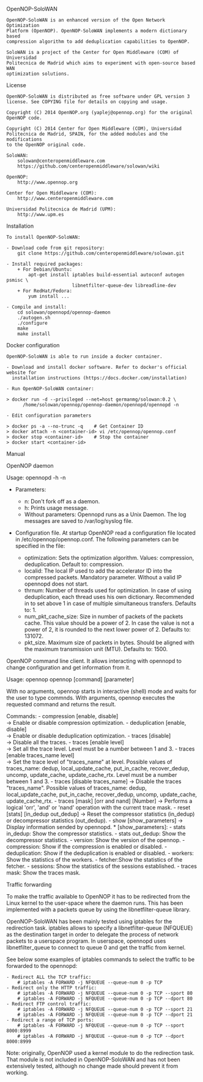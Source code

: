 
OpenNOP-SoloWAN

    OpenNOP-SoloWAN is an enhanced version of the Open Network Optimization 
    Platform (OpenNOP). OpenNOP-SoloWAN implements a modern dictionary based
    compression algorithm to add deduplication capabilities to OpenNOP. 

    SoloWAN is a project of the Center for Open Middleware (COM) of Universidad
    Politecnica de Madrid which aims to experiment with open-source based WAN 
    optimization solutions.

License

    OpenNOP-SoloWAN is distributed as free software under GPL version 3 
    license. See COPYING file for details on copying and usage.

    Copyright (C) 2014 OpenNOP.org (yaplej@opennop.org) for the original 
    OpenNOP code.

    Copyright (C) 2014 Center for Open Middleware (COM), Universidad 
    Politecnica de Madrid, SPAIN, for the added modules and the modifications 
    to the OpenNOP original code.

    SoloWAN:                 
        solowan@centeropenmiddleware.com
        https://github.com/centeropenmiddleware/solowan/wiki

    OpenNOP:
        http://www.opennop.org

    Center for Open Middleware (COM):
        http://www.centeropenmiddleware.com

    Universidad Politecnica de Madrid (UPM):
        http://www.upm.es   

Installation

    To install OpenNOP-SoloWAN:

    - Download code from git repository:
        git clone https://github.com/centeropenmiddleware/solowan.git

    - Install required packages:
        + For Debian/Ubuntu:
            apt-get install iptables build-essential autoconf autogen psmisc \
                            libnetfilter-queue-dev libreadline-dev
        + For RedHat/Fedora:
            yum install ...

    - Compile and install:
        cd solowan/opennopd/opennop-daemon
        ./autogen.sh 
        ./configure
        make
        make install

Docker configuration

    OpenNOP-SoloWAN is able to run inside a docker container. 

    - Download and install docker software. Refer to docker's official website for 
      installation instructions (https://docs.docker.com/installation)

    - Run OpenNOP-SoloWAN container:

	> docker run -d --privileged --net=host germanmg/solowan:0.2 \
          /home/solowan/opennop/opennop-daemon/opennopd/opennopd -n

    - Edit configuration parameters

	> docker ps -a --no-trunc -q    # Get Container ID
	> docker attach -n <container-id> vi /etc/opennop/opennop.conf
	> docker stop <container-id>    # Stop the container
	> docker start <container-id>

Manual

  OpenNOP daemon

  Usage: opennopd -h -n

  - Parameters:
      + n: Don't fork off as a daemon.
	  + h: Prints usage message.
	  + Without parameters: Opennopd runs as a Unix Daemon. The log messages are
        saved to /var/log/syslog file.

  - Configuration file. At startup OpenNOP read a configuration file located 
    in /etc/opennop/opennop.conf. The following parameters can be specified 
    in the file:
	  - optimization: Sets the optimization algorithm. 
        Values: compression, deduplication. 
        Default to: compression.
      - localid: The local IP used to add the accelerator ID into the 
        compressed packets. Mandatory parameter. Without a valid IP opennopd
        does not start.
	  - thrnum: Number of threads used for optimization. In case of using 
        deduplication, each thread uses his own dictionary. Recommended in 
        to set above 1 in case of multiple simultaneous transfers. 
        Defaults to: 1.
	  - num_pkt_cache_size: Size in number of packets of the packets cache. 
        This value should be a power of 2. In case the value is not a power 
        of 2, it is rounded to the next lower power of 2. 
        Defaults to: 131072.
      - pkt_size. Maximum size of packets in bytes. Should be aligned with 
        the maximum transmission unit (MTU). 
        Defaults to: 1500.

  OpenNOP command line client. It allows interacting with opennopd to change 
  configuration and get information from it. 

  Usage:  opennop
          opennop [command] [parameter]

  With no arguments, opennop starts in interactive (shell) mode and waits for
  the user to type commnds. With arguments, opennop executes the requested 
  command and returns the result.

  Commands:
	- compression [enable, disable]         
        -> Enable or disable compression optimization. 
	- deduplication [enable, disable]       
        -> Enable or disable deduplication optimization.
	- traces [disable]                      
        -> Disable all the traces.
	- traces [enable level]                 
        -> Set all the trace level. Level must be a number between 1 and 3. 
	- traces [enable traces_name level]     
        -> Set the trace level of "traces_name" at level. Possible values of 
           traces_name: dedup, local_update_cache, put_in_cache, recover_dedup, 
           uncomp, update_cache, update_cache_rtx. Level must be a number 
           between 1 and 3. 
	- traces [disable traces_name]
        -> Disable the traces "traces_name". Possible values of traces_name: 
           dedup, local_update_cache, put_in_cache, recover_dedup, uncomp, 
           update_cache, update_cache_rtx.
	- traces [mask] [orr and nand] [Number]
        -> Performs a logical 'orr', 'and' or 'nand' operation with the current 
           trace mask.
	- reset [stats] [in_dedup out_dedup]
        -> Reset the compressor statistics (in_dedup) or decompressor 
           statistics (out_dedup).
	- show [show_parameters]
        -> Display information sended by opennopd.
		* [show_parameters]:
			- stats in_dedup: Show the compressor statistics.
			- stats out_dedup: Show the decompressor statistics.
			- version: Show the version of the opennop.
			- compression: Show if the compression is enabled or disabled.
			- deduplication: Show if the deduplication is enabled or disabled.
			- workers: Show the statistics of the workers.
			- fetcher:Show the statistics of the fetcher.
			- sessions: Show the statistics of the sessions established.
			- traces mask: Show the traces mask.

Traffic forwarding

  To make the traffic available to OpenNOP it has to be redirected from the 
  Linux kernel to the user-space where the daemon runs. This has been 
  implemented with a packets queue by using the libnetfilter-queue
  library.

  OpenNOP-SoloWAN has been mainly tested using iptables for the redirection
  task. iptables allows to specify a libnetfilter-queue (NFQUEUE) as the 
  destination target in order to delegate the process of network packets 
  to a userspace program. In userspace, opennopd uses libnetfilter_queue 
  to connect to queue 0 and get the traffic from kernel. 

  See below some examples of iptables commands to select the traffic 
  to be forwarded to the opennopd:

	- Redirect ALL the TCP traffic:
		# iptables -A FORWARD -j NFQUEUE --queue-num 0 -p TCP
	- Redirect only the HTTP traffic:
		# iptables -A FORWARD -j NFQUEUE --queue-num 0 -p TCP --sport 80
		# iptables -A FORWARD -j NFQUEUE --queue-num 0 -p TCP --dport 80
	- Redirect FTP control traffic:
		# iptables -A FORWARD -j NFQUEUE --queue-num 0 -p TCP --sport 21
		# iptables -A FORWARD -j NFQUEUE --queue-num 0 -p TCP --dport 21
	- Redirect a range of TCP ports:
		# iptables -A FORWARD -j NFQUEUE --queue-num 0 -p TCP --sport 8000:8999
		# iptables -A FORWARD -j NFQUEUE --queue-num 0 -p TCP --dport 8000:8999

  Note: originally, OpenNOP used a kernel module to do the redirection task. 
  That module is not included in OpenNOP-SoloWAN and has not been extensively 
  tested, although no change made should prevent it from working.



